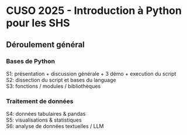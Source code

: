# CUSO 2025 - Introduction à Python pour les SHS

## Déroulement général

### Bases de Python

S1: présentation + discussion générale + 3 démo + execution du script  
S2: dissection du script et bases du language  
S3: fonctions / modules / bibliothèques  

### Traitement de données

S4: données tabulaires & pandas  
S5: visualisations & statistiques  
S6: analyse de données textuelles / LLM  
